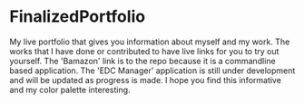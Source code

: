 # FinalizedPortfolio

My live portfolio that gives you information about myself and my work. The works that I have done or contributed to have live links for you to try out yourself. The 'Bamazon' link is to the repo because it is a commandline based application. The 'EDC Manager' application is still under development and will be updated as progress is made. I hope you find this informative and my color palette interesting.

